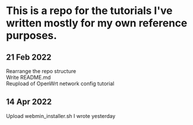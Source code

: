 # This is a repo for the tutorials I've written mostly for my own reference purposes.

## 21 Feb 2022 
Rearrange the repo structure  
Write README.md  
Reupload of OpenWrt network config tutorial  

## 14 Apr 2022
Upload webmin_installer.sh I wrote yesterday
